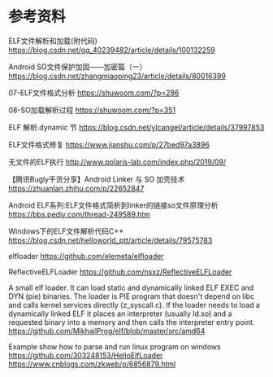 # 参考资料

ELF文件解析和加载(附代码)
https://blog.csdn.net/qq_40239482/article/details/100132259

Android SO文件保护加固——加密篇（一）
https://blog.csdn.net/zhangmiaoping23/article/details/80016399

07-ELF文件格式分析
https://shuwoom.com/?p=286

08-SO加载解析过程
https://shuwoom.com/?p=351

ELF 解析.dynamic 节
https://blog.csdn.net/ylcangel/article/details/37997853

ELF文件格式修复
https://www.jianshu.com/p/27bed97a3896

无文件的ELF执行
http://www.polaris-lab.com/index.php/2019/09/

【腾讯Bugly干货分享】Android Linker 与 SO 加壳技术
https://zhuanlan.zhihu.com/p/22652847

Android ELF系列:ELF文件格式简析到linker的链接so文件原理分析
https://bbs.pediy.com/thread-249589.htm


Windows下的ELF文件解析代码C++
https://blog.csdn.net/helloworld_ptt/article/details/79575783

elfloader
https://github.com/elemeta/elfloader

ReflectiveELFLoader
https://github.com/nsxz/ReflectiveELFLoader

A small elf loader. It can load static and dynamically linked ELF EXEC and DYN (pie) binaries. The loader is PIE program that doesn't depend on libc and calls kernel services directly (z_syscall.c).
If the loader needs to load a dynamically linked ELF it places an interpreter (usually ld.so) and a requested binary into a memory and then calls the interpreter entry point.
https://github.com/MikhailProg/elf/blob/master/src/amd64

Example show how to parse and run linux program on windows
https://github.com/303248153/HelloElfLoader
https://www.cnblogs.com/zkweb/p/6856879.html